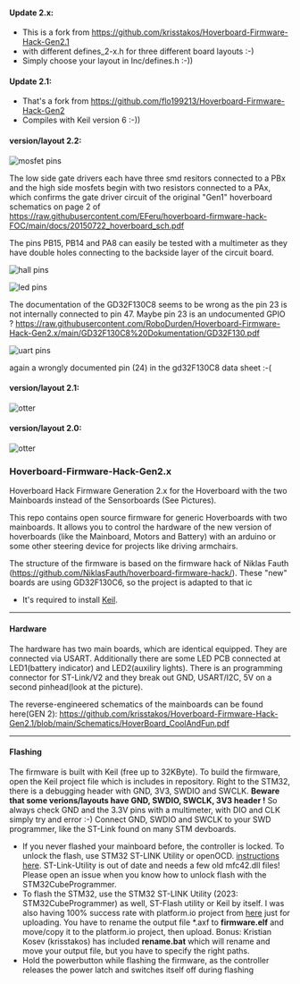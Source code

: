 #### Update 2.x:
- This is a fork from https://github.com/krisstakos/Hoverboard-Firmware-Hack-Gen2.1
- with different defines_2-x.h for three different board layouts :-) 
- Simply choose your layout in Inc/defines.h :-))


#### Update 2.1:
- That's a fork from https://github.com/flo199213/Hoverboard-Firmware-Hack-Gen2
- Compiles with Keil version 6 :-))

#### version/layout 2.2:
![mosfet pins](https://raw.githubusercontent.com/RoboDurden/Hoverboard-Firmware-Hack-Gen2.x/main/schematics_2.2/hoverboard_gen2-2_mosfet_pins_gd32F130C8.jpg)

The low side gate drivers each have three smd resitors connected to a PBx and the high side mosfets begin with two resistors connected to a PAx, which confirms the gate driver circuit of the original "Gen1" hoverboard schematics on page 2 of https://raw.githubusercontent.com/EFeru/hoverboard-firmware-hack-FOC/main/docs/20150722_hoverboard_sch.pdf

The pins PB15, PB14 and PA8 can easily be tested with a multimeter as they have double holes connecting to the backside layer of the circuit board.

![hall pins](https://raw.githubusercontent.com/RoboDurden/Hoverboard-Firmware-Hack-Gen2.x/main/schematics_2.2/hoverboard_gen2-2_hall_pins_gd32F130C8.jpg)

![led pins](https://raw.githubusercontent.com/RoboDurden/Hoverboard-Firmware-Hack-Gen2.x/main/schematics_2.2/hoverboard_gen2-2_led_pins_gd32F130C8.jpg)

The documentation of the GD32F130C8 seems to be wrong as the pin 23 is not internally connected to pin 47. Maybe pin 23 is an undocumented GPIO ?
https://raw.githubusercontent.com/RoboDurden/Hoverboard-Firmware-Hack-Gen2.x/main/GD32F130C8%20Dokumentation/GD32F130.pdf

![uart pins](https://raw.githubusercontent.com/RoboDurden/Hoverboard-Firmware-Hack-Gen2.x/main/schematics_2.2/hoverboard_gen2-2_uart_pins_gd32F130C8.jpg)

again a wrongly documented pin (24) in the gd32F130C8 data sheet :-(

#### version/layout 2.1:
![otter](https://github.com/krisstakos/Hoverboard-Firmware-Hack-Gen2.1/blob/main/pins-board.jpg)

#### version/layout 2.0:
![otter](https://raw.githubusercontent.com/flo199213/Hoverboard-Firmware-Hack-Gen2/master/Hardware_Overview_small.png)


### Hoverboard-Firmware-Hack-Gen2.x

Hoverboard Hack Firmware Generation 2.x for the Hoverboard with the two Mainboards instead of the Sensorboards (See Pictures).

This repo contains open source firmware for generic Hoverboards with two mainboards. It allows you to control the hardware of the new version of hoverboards (like the Mainboard, Motors and Battery) with an arduino or some other steering device for projects like driving armchairs.

The structure of the firmware is based on the firmware hack of Niklas Fauth (https://github.com/NiklasFauth/hoverboard-firmware-hack/). These "new" boards are using GD32F130C6, so the project is adapted to that ic

- It's required to install [Keil](https://www.keil.com/download/product/).

---

#### Hardware

The hardware has two main boards, which are identical equipped. They are connected via USART. Additionally there are some LED PCB connected at LED1(battery indicator) and LED2(auxiliry lights). There is an programming connector for ST-Link/V2 and they break out GND, USART/I2C, 5V on a second pinhead(look at the picture).

The reverse-engineered schematics of the mainboards can be found here(GEN 2):
https://github.com/krisstakos/Hoverboard-Firmware-Hack-Gen2.1/blob/main/Schematics/HoverBoard_CoolAndFun.pdf


---

#### Flashing
The firmware is built with Keil (free up to 32KByte). To build the firmware, open the Keil project file which is includes in repository. Right to the STM32, there is a debugging header with GND, 3V3, SWDIO and SWCLK. 
**Beware that some verions/layouts have  GND, SWDIO, SWCLK, 3V3 header !** So always check GND and the 3.3V pins with a multimeter, with DIO and CLK simply try and error :-)
Connect GND, SWDIO and SWCLK to your SWD programmer, like the ST-Link found on many STM devboards.

- If you never flashed your mainboard before, the controller is locked. To unlock the flash, use STM32 ST-LINK Utility or openOCD. [instructions here](https://github.com/EFeru/hoverboard-firmware-hack-FOC/wiki/How-to-Unlock-MCU-flash).
ST-Link-Utility is out of date and needs a few old mfc42.dll files! Please open an issue when you know how to unlock flash with the STM32CubeProgrammer.
- To flash the STM32, use the STM32 ST-LINK Utility (2023: STM32CubeProgrammer) as well, ST-Flash utility or Keil by itself. I was also having 100% success rate with platform.io project from [here](https://github.com/EFeru/hoverboard-sideboard-hack-GD) just for uploading. You have to rename the output file *.axf to **firmware.elf** and move/copy it to the platform.io project, then upload. 
Bonus: Kristian Kosev (krisstakos) has  included **rename.bat** which will rename and move your output file, but you have to specify the right paths.
- Hold the powerbutton while flashing the firmware, as the controller releases the power latch and switches itself off during flashing
